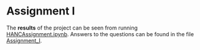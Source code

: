 # Assignment I

The **results** of the project can be seen from running [HANCAssignment.ipynb](HANCAssingment.ipynb).
Answers to the questions can be found in the file [Assignment_I](Assignment_I.pdf).
